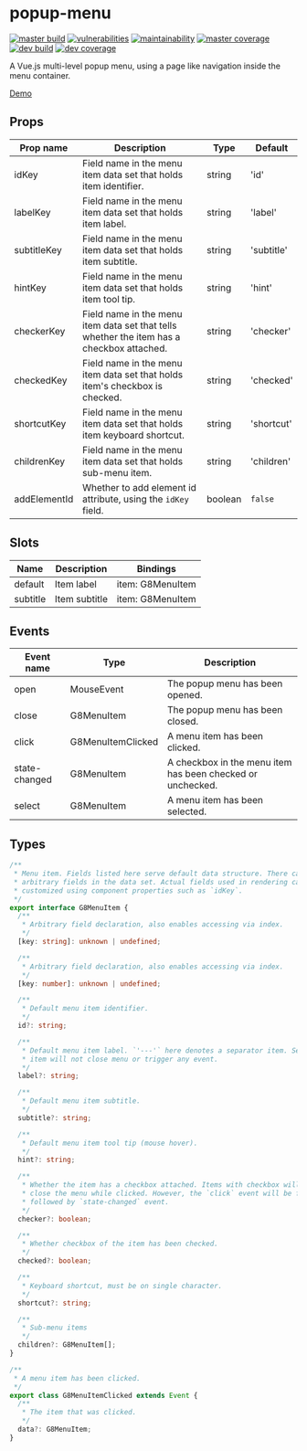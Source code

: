# popup-menu

[![master build](https://img.shields.io/travis/com/eidng8/popup-menu?color=333&logo=travis)](https://travis-ci.com/eidng8/popup-menu) [![vulnerabilities](https://img.shields.io/snyk/vulnerabilities/github/eidng8/popup-menu?color=333&logo=snyk)](https://snyk.io/test/github/eidng8/popup-menu?targetFile=package.json) [![maintainability](https://img.shields.io/codeclimate/maintainability/eidng8/popup-menu?color=333&logo=code-climate)](https://codeclimate.com/github/eidng8/popup-menu/maintainability) [![master coverage](https://img.shields.io/coveralls/github/eidng8/popup-menu/master?color=333&logo=coveralls)](https://coveralls.io/github/eidng8/popup-menu?branch=master) [![dev build](https://img.shields.io/travis/com/eidng8/popup-menu/dev?color=333&label=dev%20build&logo=travis)](https://travis-ci.com/eidng8/popup-menu/tree/dev) [![dev coverage](https://img.shields.io/coveralls/github/eidng8/popup-menu/dev?color=333&label=dev%20coverage&logo=coveralls)](https://coveralls.io/github/eidng8/popup-menu?branch=dev)

A Vue.js multi-level popup menu, using a page like navigation inside the menu container.

[Demo](https://codesandbox.io/s/g8-popup-menu-demo-vq8i7?file=/src/components/HelloWorld.vue)

## Props

| Prop name | Description | Type | Default |
| --- | --- | --- | --- |
| idKey | Field name in the menu item data set that holds item identifier. | string | 'id' |
| labelKey | Field name in the menu item data set that holds item label. | string | 'label' |
| subtitleKey | Field name in the menu item data set that holds item subtitle. | string | 'subtitle' |
| hintKey | Field name in the menu item data set that holds item tool tip. | string | 'hint' |
| checkerKey | Field name in the menu item data set that tells whether the item has a<br>checkbox attached. | string | 'checker' |
| checkedKey | Field name in the menu item data set that holds item's checkbox is checked. | string | 'checked' |
| shortcutKey | Field name in the menu item data set that holds item keyboard shortcut. | string | 'shortcut' |
| childrenKey | Field name in the menu item data set that holds sub-menu item. | string | 'children' |
| addElementId | Whether to add element id attribute, using the `idKey` field. | boolean | `false` |

## Slots

| Name     | Description   | Bindings         |
| -------- | ------------- | ---------------- |
| default  | Item label    | item: G8MenuItem |
| subtitle | Item subtitle | item: G8MenuItem |

## Events

| Event name | Type | Description |
| --- | --- | --- |
| open | MouseEvent | The popup menu has been opened. |
| close | G8MenuItem | The popup menu has been closed. |
| click | G8MenuItemClicked | A menu item has been clicked. |
| state-changed | G8MenuItem | A checkbox in the menu item has been checked or unchecked. |
| select | G8MenuItem | A menu item has been selected. |

## Types

```ts
/**
 * Menu item. Fields listed here serve default data structure. There can be
 * arbitrary fields in the data set. Actual fields used in rendering can be
 * customized using component properties such as `idKey`.
 */
export interface G8MenuItem {
  /**
   * Arbitrary field declaration, also enables accessing via index.
   */
  [key: string]: unknown | undefined;

  /**
   * Arbitrary field declaration, also enables accessing via index.
   */
  [key: number]: unknown | undefined;

  /**
   * Default menu item identifier.
   */
  id?: string;

  /**
   * Default menu item label. `'---'` here denotes a separator item. Separator
   * item will not close menu or trigger any event.
   */
  label?: string;

  /**
   * Default menu item subtitle.
   */
  subtitle?: string;

  /**
   * Default menu item tool tip (mouse hover).
   */
  hint?: string;

  /**
   * Whether the item has a checkbox attached. Items with checkbox will not
   * close the menu while clicked. However, the `click` event will be fired,
   * followed by `state-changed` event.
   */
  checker?: boolean;

  /**
   * Whether checkbox of the item has been checked.
   */
  checked?: boolean;

  /**
   * Keyboard shortcut, must be on single character.
   */
  shortcut?: string;

  /**
   * Sub-menu items
   */
  children?: G8MenuItem[];
}

/**
 * A menu item has been clicked.
 */
export class G8MenuItemClicked extends Event {
  /**
   * The item that was clicked.
   */
  data?: G8MenuItem;
}
```
